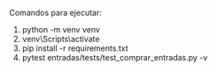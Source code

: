 Comandos para ejecutar:
1. python -m venv venv
2. venv\Scripts\activate
3. pip install -r requirements.txt
4. pytest entradas/tests/test_comprar_entradas.py -v
